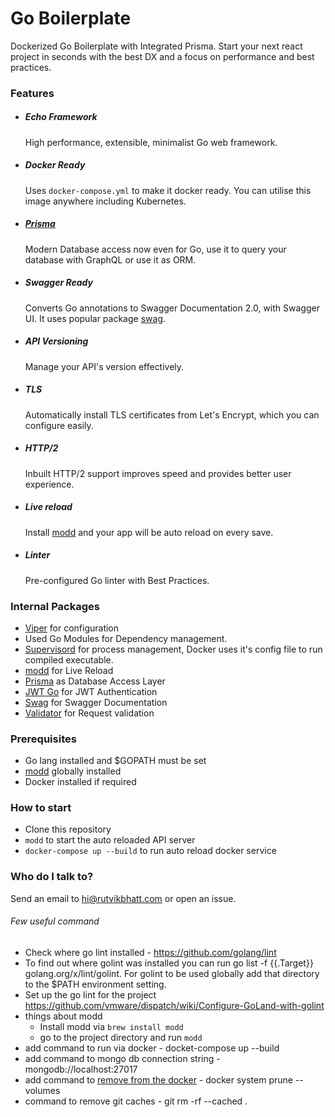 # Go Boilerplate #

Dockerized Go Boilerplate with Integrated Prisma. Start your next react project in seconds with the best DX and a focus on performance and best practices.

### Features ###

* ##### Echo Framework #####
  High performance, extensible, minimalist Go web framework.
* ##### Docker Ready #####
  Uses `docker-compose.yml` to make it docker ready. You can utilise this image anywhere including Kubernetes.
* ##### [Prisma](https://www.prisma.io/) #####
  Modern Database access now even for Go, use it to query your database with GraphQL or use it as ORM.
* ##### Swagger Ready #####
  Converts Go annotations to Swagger Documentation 2.0, with Swagger UI. It uses popular package [swag](https://github.com/swaggo/swag).
* ##### API Versioning #####
  Manage your API's version effectively.
* ##### TLS #####
  Automatically install TLS certificates from Let's Encrypt, which you can configure easily.
* ##### HTTP/2 #####
  Inbuilt HTTP/2 support improves speed and provides better user experience.
* ##### Live reload #####
  Install [modd](https://github.com/cortesi/modd) and your app will be auto reload on every save.
* ##### Linter #####
  Pre-configured Go linter with Best Practices. 

### Internal Packages ###

* [Viper](https://github.com/spf13/viper) for configuration
* Used Go Modules for Dependency management.
* [Supervisord](https://github.com/ochinchina/supervisord) for process management, Docker uses it's config file to run compiled executable. 
* [modd](https://github.com/cortesi/modd) for Live Reload
* [Prisma](https://www.prisma.io/) as Database Access Layer
* [JWT Go](https://github.com/dgrijalva/jwt-go) for JWT Authentication
* [Swag](https://github.com/swaggo/swag) for Swagger Documentation
* [Validator](https://github.com/go-playground/validator) for Request validation
 

### Prerequisites ###

* Go lang installed and $GOPATH must be set
* [modd](https://github.com/cortesi/modd) globally installed
* Docker installed if required

### How to start ###

* Clone this repository
* `modd` to start the auto reloaded API server
* `docker-compose up --build` to run auto reload docker service

### Who do I talk to? ###

Send an email to hi@rutvikbhatt.com or open an issue.

###### Few useful command ###### 
- Check where  go lint installed - https://github.com/golang/lint
- To find out where golint was installed you can run go list -f {{.Target}} golang.org/x/lint/golint. For golint to be used globally add that directory to the $PATH environment setting.
- Set up the go lint for the project https://github.com/vmware/dispatch/wiki/Configure-GoLand-with-golint
- things about modd
    - Install modd via `brew install modd`
    - go to the project directory and run `modd`
- add command to run via docker - docket-compose up --build
- add command to mongo db connection string - mongodb://localhost:27017
- add command to [remove from the docker](https://linuxize.com/post/how-to-remove-docker-images-containers-volumes-and-networks/) -  docker system prune --volumes
- command to remove git caches - git rm -rf --cached . 
